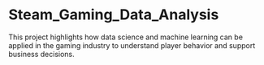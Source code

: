 # Steam_Gaming_Data_Analysis
This project highlights how data science and machine learning can be applied in the gaming industry to understand player behavior and support business decisions.
